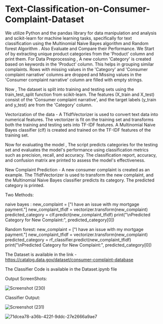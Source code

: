 # Text-Classification-on-Consumer-Complaint-Dataset

We utilize Python and the pandas library for data manipulation and analysis and scikit-learn for machine learning tasks, specifically for text classification using the Multinomial Naive Bayes algorithm and Random forest Algorithm . Also Evaluate and Compare their Performance.
We Start of by extracting unique product categories from the 'Product' column and print them.
For Data Preprocessing , A new column 'Category' is created based on keywords in the 'Product' column. This helps in grouping similar complaints.
Rows with missing values in the 'Category' and 'Consumer complaint narrative' columns are dropped and Missing values in the 'Consumer complaint narrative' column are filled with empty strings.

Now , The dataset is split into training and testing sets using the train_test_split function from scikit-learn. The features (X_train and X_test) consist of the 'Consumer complaint narrative', and the target labels (y_train and y_test) are from the 'Category' column.

Vectorization of the data  - A TfidfVectorizer is used to convert text data into numerical features. The vectorizer is fit on the training set and transforms both the training and testing sets into TF-IDF features. A Multinomial Naive Bayes classifier (clf) is created and trained on the TF-IDF features of the training set.


Now for evaluating the model , The script predicts categories for the testing set and evaluates the model's performance using classification metrics such as precision, recall, and accuracy.
The classification report, accuracy, and confusion matrix are printed to assess the model's effectiveness.


New Complaint Prediction - A new consumer complaint is created as an example. The TfidfVectorizer is used to transform the new complaint, and the Multinomial Naive Bayes classifier predicts its category. The predicted category is printed.

Two Methods:

naive bayes :
new_complaint = ["I have an issue with my mortgage payment."]
new_complaint_tfidf = vectorizer.transform(new_complaint)
predicted_category = clf.predict(new_complaint_tfidf)
print("\nPredicted Category for New Complaint:", predicted_category[0])

Random forest:
new_complaint = ["I have an issue with my mortgage payment."]
new_complaint_tfidf = vectorizer.transform(new_complaint)
predicted_category = rf_classifier.predict(new_complaint_tfidf)
print("\nPredicted Category for New Complaint:", predicted_category[0])


The Dataset is available in the link - https://catalog.data.gov/dataset/consumer-complaint-database

The Classifier Code is available in the Dataset.ipynb file

Output ScreenShots:

![Screenshot (230)](https://github.com/devmd6/Text-Classification-on-Consumer-Complaint-Dataset/assets/85011993/79f79a97-07ca-4814-9a96-8bfb15a193d9)

Classifier Output:

![Screenshot (231)](https://github.com/devmd6/Text-Classification-on-Consumer-Complaint-Dataset/assets/85011993/57863a0e-6f00-4ad3-a993-e149546dc5fa)

![71dcea78-a36b-422f-9ddc-27e2666a9ae7](https://github.com/devmd6/Text-Classification-on-Consumer-Complaint-Dataset/assets/85011993/b80b0225-28cf-4ce2-80e0-8d9dc256e3dc)


